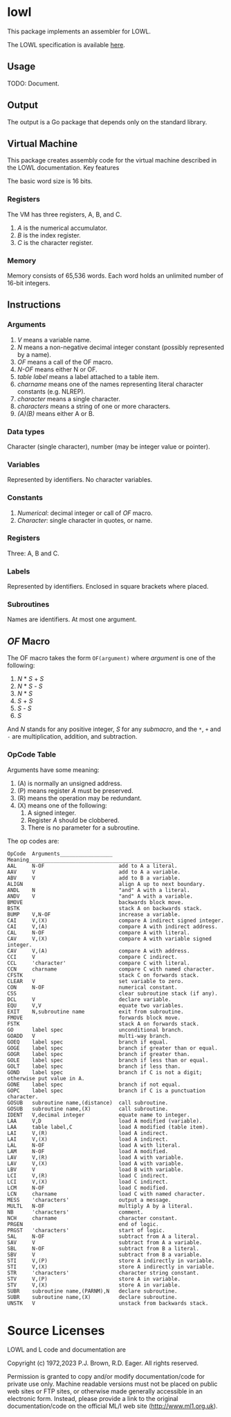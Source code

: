# lowl

This package implements an assembler for LOWL.

The LOWL specification is available [here](http://www.ml1.org.uk/implementation.html).

## Usage
TODO: Document.

## Output
The output is a Go package that depends only on the standard library.

## Virtual Machine
This package creates assembly code for the virtual machine described in the LOWL documentation.
Key features 

The basic word size is 16 bits.

### Registers
The VM has three registers, A, B, and C.

1. _A_ is the numerical accumulator.
2. _B_ is the index register.
3. _C_ is the character register.

### Memory
Memory consists of 65,536 words.
Each word holds an unlimited number of 16-bit integers.

## Instructions

### Arguments
1. _V_ means a variable name.
1. _N_ means a non-negative decimal integer constant (possibly represented by a name).
1. _OF_ means a call of the OF macro.
1. _N-OF_ means either N or OF.
1. _table label_ means a label attached to a table item.
1. _charname_ means one of the names representing literal character constants (e.g. NLREP).
1. _character_ means a single character.
1. _characters_ means a string of one or more characters.
1. _(A)(B)_ means either A or B.

### Data types
Character (single character), number (may be integer value or pointer).

### Variables
Represented by identifiers.
No character variables.

### Constants
1. _Numerical_: decimal integer or call of _OF_ macro.
1. _Character_: single character in quotes, or name.

### Registers
Three: A, B and C.

### Labels
Represented by identifiers.
Enclosed in square brackets where placed.

### Subroutines
Names are identifiers.
At most one argument.

## _OF_ Macro
The OF macro takes the form `OF(argument)` where _argument_ is one of the following:

1. _N_ * _S_ + _S_
1. _N_ * _S_ - _S_
1. _N_ * _S_
1. _S_ + _S_
1. _S_ - _S_
1. _S_

And _N_ stands for any positive integer, _S_ for any _submacro_, and the `*`, `+` and `-` are multiplication, addition, and subtraction.

### OpCode Table
Arguments have some meaning:
1. (A) is normally an unsigned address.
2. (P) means register _A_ must be preserved.
2. (R) means the operation may be redundant.
3. (X) means one of the following:
   1. A signed integer.
   2. Register _A_ should be clobbered.
   3. There is no parameter for a subroutine.

The op codes are:

    OpCode  Arguments_________________  Meaning______________________________________________
    AAL     N-OF                        add to A a literal.
    AAV     V                           add to A a variable.
    ABV     V                           add to B a variable.
    ALIGN                               align A up to next boundary.
    ANDL    N                           "and" A with a literal.
    ANDV    V                           "and" A with a variable.
    BMOVE                               backwards block move.
    BSTK                                stack A on backwards stack.
    BUMP    V,N-OF                      increase a variable.
    CAI     V,(X)                       compare A indirect signed integer.
    CAI     V,(A)                       compare A with indirect address.
    CAL     N-OF                        compare A with literal.
    CAV     V,(X)                       compare A with variable signed integer.
    CAV     V,(A)                       compare A with address.
    CCI     V                           compare C indirect.
    CCL     'character'                 compare C with literal.
    CCN     charname                    compare C with named character.
    CFSTK                               stack C on forwards stack.
    CLEAR   V                           set variable to zero.
    CON     N-OF                        numerical constant.
    CSS                                 clear subroutine stack (if any).
    DCL     V                           declare variable.
    EQU     V,V                         equate two variables.
    EXIT    N,subroutine name           exit from subroutine.
    FMOVE                               forwards block move.
    FSTK                                stack A on forwards stack.
    GO      label spec                  unconditional branch.
    GOADD   V                           multi-way branch.
    GOEQ    label spec                  branch if equal.
    GOGE    label spec                  branch if greater than or equal.
    GOGR    label spec                  branch if greater than.
    GOLE    label spec                  branch if less than or equal.
    GOLT    label spec                  branch if less than.
    GOND    label spec                  branch if C is not a digit; otherwise put value in A.
    GONE    label spec                  branch if not equal.
    GOPC    label spec                  branch if C is a punctuation character.
    GOSUB   subroutine name,(distance)  call subroutine.
    GOSUB   subroutine name,(X)         call subroutine.
    IDENT   V,decimal integer           equate name to integer.
    LAA     V,D                         load A modified (variable).
    LAA     table label,C               load A modified (table item).
    LAI     V,(R)                       load A indirect.
    LAI     V,(X)                       load A indirect.
    LAL     N-OF                        load A with literal.
    LAM     N-OF                        load A modified.
    LAV     V,(R)                       load A with variable.
    LAV     V,(X)                       load A with variable.
    LBV     V                           load B with variable.
    LCI     V,(R)                       load C indirect.
    LCI     V,(X)                       load C indirect.
    LCM     N-OF                        load C modified.
    LCN     charname                    load C with named character.
    MESS    'characters'                output a message.
    MULTL   N-OF                        multiply A by a literal.
    NB      'characters'                comment.
    NCH     charname                    character constant.
    PRGEN                               end of logic.
    PRGST   'characters'                start of logic.
    SAL     N-OF                        subtract from A a literal.
    SAV     V                           subtract from A a variable.
    SBL     N-OF                        subtract from B a literal.
    SBV     V                           subtract from B a variable.
    STI     V,(P)                       store A indirectly in variable.
    STI     V,(X)                       store A indirectly in variable.
    STR     'characters'                character string constant.
    STV     V,(P)                       store A in variable.
    STV     V,(X)                       store A in variable.
    SUBR    subroutine name,(PARNM),N   declare subroutine.
    SUBR    subroutine name,(X)         declare subroutine.
    UNSTK   V                           unstack from backwards stack.

# Source Licenses

LOWL and L code and documentation are

   Copyright (c) 1972,2023 P.J. Brown, R.D. Eager. All rights reserved.
   
   Permission is granted to copy and/or modify documentation/code for private
   use only.  Machine readable versions must not be placed on public web sites
   or FTP sites, or otherwise made generally accessible in an electronic form.
   Instead, please provide a link to the original documentation/code on the
   official ML/I web site (http://www.ml1.org.uk).
